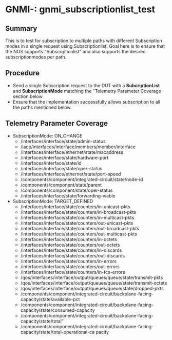 # GNMI-: gnmi_subscriptionlist_test

## Summary
This is to test for subscription to multiple paths with different Subscription modes in a single request using Subscriptionlist. Goal here is to ensure that the NOS supports "Subscriptionlist" and also supports the desired subscriptionmodes per path.

## Procedure
  * Send a single Subscription request to the DUT with a **SubcriptionList** and **SubscriptionMode** matching the "Telemetry Parameter Coverage section below
  * Ensure that the implementation successfully allows subscription to all the paths mentioned below.


## Telemetry Parameter Coverage

  * SubscriptionMode: ON_CHANGE
    * /interfaces/interface/state/admin-status
    * /lacp/interfaces/interface/members/member/interface
    * /interfaces/interface/ethernet/state/macaddress
    * /interfaces/interface/state/hardware-port
    * /interfaces/interface/state/id
    * /interfaces/interface/state/oper-status
    * /interfaces/interface/ethernet/state/port-speed
    * /components/component/integrated-circuit/state/node-id
    * /components/component/state/parent
    * /components/component/state/oper-status
    * /interfaces/interface/state/forwarding-viable
  * SubscriptionMode: TARGET_DEFINED
    * /interfaces/interface/state/counters/in-unicast-pkts
    * /interfaces/interface/state/counters/in-broadcast-pkts
    * /interfaces/interface/state/counters/in-multicast-pkts
    * /interfaces/interface/state/counters/out-unicast-pkts
    * /interfaces/interface/state/counters/out-broadcast-pkts
    * /interfaces/interface/state/counters/out-multicast-pkts
    * /interfaces/interface/state/counters/in-octets
    * /interfaces/interface/state/counters/out-octets
    * /interfaces/interface/state/counters/in-discards
    * /interfaces/interface/state/counters/out-discards
    * /interfaces/interface/state/counters/in-errors
    * /interfaces/interface/state/counters/out-errors
    * /interfaces/interface/state/counters/in-fcs-errors
    * /qos/interfaces/interface/output/queues/queue/state/transmit-pkts
    * /qos/interfaces/interface/output/queues/queue/state/transmit-octets
    * /qos/interfaces/interface/output/queues/queue/state/dropped-pkts
    * /components/component/integrated-circuit/backplane-facing-capacity/state/available-pct
    * /components/component/integrated-circuit/backplane-facing-capacity/state/consumed-capacity
    * /components/component/integrated-circuit/backplane-facing-capacity/state/total”
    * /components/component/integrated-circuit/backplane-facing-capacity/state/total-operational-ca
pacity
